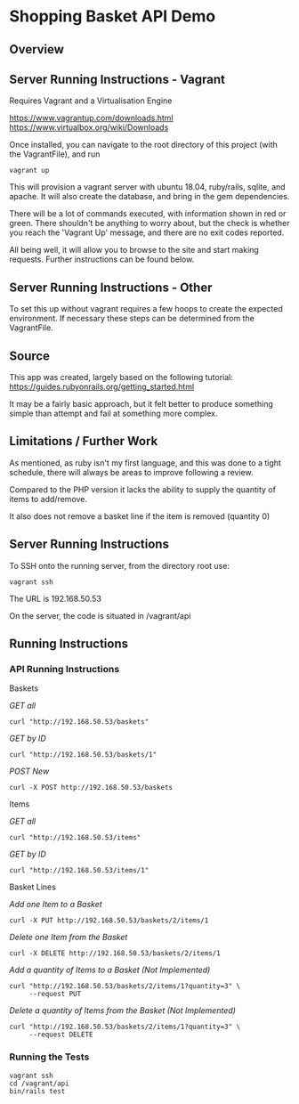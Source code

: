 # Shopping Basket API Demo

## Overview

## Server Running Instructions - Vagrant

Requires Vagrant and a Virtualisation Engine

https://www.vagrantup.com/downloads.html
https://www.virtualbox.org/wiki/Downloads

Once installed, you can navigate to the root directory of this project (with the VagrantFile), and run
```
vagrant up
```

This will provision a vagrant server with ubuntu 18.04, ruby/rails, sqlite, and apache. It will also create the database, and bring in the gem dependencies.

There will be a lot of commands executed, with information shown in red or green. There shouldn't be anything to worry about, but the check is whether you reach the 'Vagrant Up' message, and there are no exit codes reported.

All being well, it will allow you to browse to the site and start making requests. Further instructions can be found below.

## Server Running Instructions - Other

To set this up without vagrant requires a few hoops to create the expected environment. If necessary these steps can be determined from the VagrantFile.

## Source

This app was created, largely based on the following tutorial: https://guides.rubyonrails.org/getting_started.html

It may be a fairly basic approach, but it felt better to produce something simple than attempt and fail at something more complex.

## Limitations / Further Work

As mentioned, as ruby isn't my first language, and this was done to a tight schedule, there will always be areas to improve following a review.

Compared to the PHP version it lacks the ability to supply the quantity of items to add/remove.

It also does not remove a basket line if the item is removed (quantity 0)

## Server Running Instructions

To SSH onto the running server, from the directory root use:

```
vagrant ssh
```

The URL is 192.168.50.53

On the server, the code is situated in /vagrant/api

## Running Instructions

### API Running Instructions

Baskets

_GET all_

```
curl "http://192.168.50.53/baskets"
```

_GET by ID_

```
curl "http://192.168.50.53/baskets/1"

```

_POST New_

```
curl -X POST http://192.168.50.53/baskets
```

Items

_GET all_

```
curl "http://192.168.50.53/items"
```

_GET by ID_

```
curl "http://192.168.50.53/items/1"
```

Basket Lines

_Add one Item to a Basket_
```
curl -X PUT http://192.168.50.53/baskets/2/items/1

```

_Delete one Item from the Basket_
```
curl -X DELETE http://192.168.50.53/baskets/2/items/1
```

_Add a quantity of Items to a Basket (Not Implemented)_
```
curl "http://192.168.50.53/baskets/2/items/1?quantity=3" \
     --request PUT
```

_Delete a quantity of Items from the Basket (Not Implemented)_
```
curl "http://192.168.50.53/baskets/2/items/1?quantity=3" \
     --request DELETE
```

### Running the Tests

```
vagrant ssh
cd /vagrant/api
bin/rails test
```
